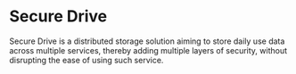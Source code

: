 # Secure Drive

Secure Drive is a distributed storage solution aiming to store daily use data across multiple services, thereby adding multiple layers of security, without disrupting the ease of using such service.

